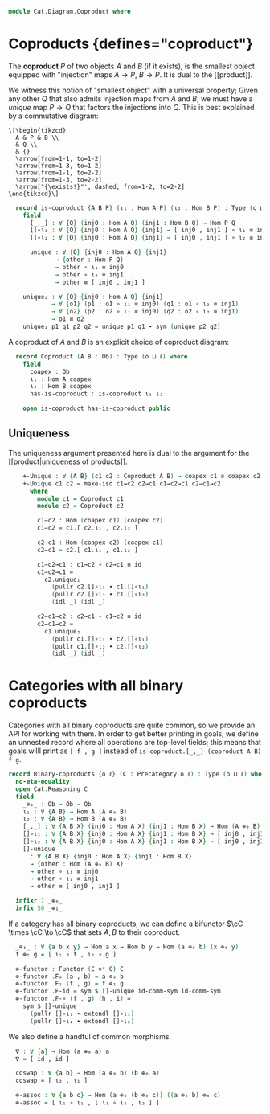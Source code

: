 <!--
```agda
open import Cat.Instances.Product
open import Cat.Prelude

import Cat.Reasoning
```
-->

```agda
module Cat.Diagram.Coproduct where
```

<!--
```agda
module _ {o ℓ} (C : Precategory o ℓ) where
  open Cat.Reasoning C
```
-->



# Coproducts {defines="coproduct"}

The **coproduct** $P$ of two objects $A$ and $B$ (if it exists), is the
smallest object equipped with "injection" maps $A \to P$, $B \to P$.  It
is dual to the [[product]].

We witness this notion of "smallest object" with a universal property;
Given any other $Q$ that also admits injection maps from $A$ and $B$,
we must have a *unique* map $P \to Q$ that factors the injections into
$Q$. This is best explained by a commutative diagram:

~~~{.quiver}
\[\begin{tikzcd}
  A & P & B \\
  & Q \\
  & {}
  \arrow[from=1-1, to=1-2]
  \arrow[from=1-3, to=1-2]
  \arrow[from=1-1, to=2-2]
  \arrow[from=1-3, to=2-2]
  \arrow["{\exists!}"', dashed, from=1-2, to=2-2]
\end{tikzcd}\]
~~~

```agda
  record is-coproduct {A B P} (ι₁ : Hom A P) (ι₂ : Hom B P) : Type (o ⊔ ℓ) where
    field
      [_,_] : ∀ {Q} (inj0 : Hom A Q) (inj1 : Hom B Q) → Hom P Q
      []∘ι₁ : ∀ {Q} {inj0 : Hom A Q} {inj1} → [ inj0 , inj1 ] ∘ ι₁ ≡ inj0
      []∘ι₂ : ∀ {Q} {inj0 : Hom A Q} {inj1} → [ inj0 , inj1 ] ∘ ι₂ ≡ inj1

      unique : ∀ {Q} {inj0 : Hom A Q} {inj1}
             → {other : Hom P Q}
             → other ∘ ι₁ ≡ inj0
             → other ∘ ι₂ ≡ inj1
             → other ≡ [ inj0 , inj1 ]

    unique₂ : ∀ {Q} {inj0 : Hom A Q} {inj1}
            → ∀ {o1} (p1 : o1 ∘ ι₁ ≡ inj0) (q1 : o1 ∘ ι₂ ≡ inj1)
            → ∀ {o2} (p2 : o2 ∘ ι₁ ≡ inj0) (q2 : o2 ∘ ι₂ ≡ inj1)
            → o1 ≡ o2
    unique₂ p1 q1 p2 q2 = unique p1 q1 ∙ sym (unique p2 q2)
```

A coproduct of $A$ and $B$ is an explicit choice of coproduct diagram:

```agda
  record Coproduct (A B : Ob) : Type (o ⊔ ℓ) where
    field
      coapex : Ob
      ι₁ : Hom A coapex
      ι₂ : Hom B coapex
      has-is-coproduct : is-coproduct ι₁ ι₂

    open is-coproduct has-is-coproduct public
```

## Uniqueness

The uniqueness argument presented here is dual to the argument
for the [[product|uniqueness of products]].

<!--
```agda
  module _ where
    open Coproduct
```
-->

```agda
    +-Unique : ∀ {A B} (c1 c2 : Coproduct A B) → coapex c1 ≅ coapex c2
    +-Unique c1 c2 = make-iso c1→c2 c2→c1 c1→c2→c1 c2→c1→c2
      where
        module c1 = Coproduct c1
        module c2 = Coproduct c2

        c1→c2 : Hom (coapex c1) (coapex c2)
        c1→c2 = c1.[ c2.ι₁ , c2.ι₂ ]

        c2→c1 : Hom (coapex c2) (coapex c1)
        c2→c1 = c2.[ c1.ι₁ , c1.ι₂ ]
```

```agda
        c1→c2→c1 : c1→c2 ∘ c2→c1 ≡ id
        c1→c2→c1 =
          c2.unique₂
            (pullr c2.[]∘ι₁ ∙ c1.[]∘ι₁)
            (pullr c2.[]∘ι₂ ∙ c1.[]∘ι₂)
            (idl _) (idl _)

        c2→c1→c2 : c2→c1 ∘ c1→c2 ≡ id
        c2→c1→c2 =
          c1.unique₂
            (pullr c1.[]∘ι₁ ∙ c2.[]∘ι₁)
            (pullr c1.[]∘ι₂ ∙ c2.[]∘ι₂)
            (idl _) (idl _)
```

# Categories with all binary coproducts

Categories with all binary coproducts are quite common, so we provide
an API for working with them. In order to get better printing in goals,
we define an unnested record where all operations are top-level fields;
this means that goals willl print as `[ f , g ]` instead of
`is-coproduct.[_,_] (coproduct A B) f g`.

```agda
record Binary-coproducts {o ℓ} (C : Precategory o ℓ) : Type (o ⊔ ℓ) where
  no-eta-equality
  open Cat.Reasoning C
  field
    _⊕₀_ : Ob → Ob → Ob
    ι₁ : ∀ {A B} → Hom A (A ⊕₀ B)
    ι₂ : ∀ {A B} → Hom B (A ⊕₀ B)
    [_,_] : ∀ {A B X} (inj0 : Hom A X) (inj1 : Hom B X) → Hom (A ⊕₀ B) X
    []∘ι₁ : ∀ {A B X} {inj0 : Hom A X} {inj1 : Hom B X} → [ inj0 , inj1 ] ∘ ι₁ ≡ inj0
    []∘ι₂ : ∀ {A B X} {inj0 : Hom A X} {inj1 : Hom B X} → [ inj0 , inj1 ] ∘ ι₂ ≡ inj1
    []-unique
      : ∀ {A B X} {inj0 : Hom A X} {inj1 : Hom B X}
      → {other : Hom (A ⊕₀ B) X}
      → other ∘ ι₁ ≡ inj0
      → other ∘ ι₂ ≡ inj1
      → other ≡ [ inj0 , inj1 ]

  infixr 7 _⊕₀_
  infix 50 _⊕₁_
```

<!--
```agda
  open Functor

  coproduct : ∀ A B → Coproduct C A B
  coproduct A B .Coproduct.coapex = A ⊕₀ B
  coproduct A B .Coproduct.ι₁ = ι₁
  coproduct A B .Coproduct.ι₂ = ι₂
  coproduct A B .Coproduct.has-is-coproduct .is-coproduct.[_,_] = [_,_]
  coproduct A B .Coproduct.has-is-coproduct .is-coproduct.[]∘ι₁ = []∘ι₁
  coproduct A B .Coproduct.has-is-coproduct .is-coproduct.[]∘ι₂ = []∘ι₂
  coproduct A B .Coproduct.has-is-coproduct .is-coproduct.unique = []-unique

  private module coproduct {A} {B} = Coproduct (coproduct A B)
  open coproduct
    using (has-is-coproduct)
    renaming (unique₂ to []-unique₂)
    public
```
-->

If a category has all binary coproducts, we can define a bifunctor
$\cC \times \cC \to \cC$ that sets $A, B$ to their coproduct.

```agda
  _⊕₁_ : ∀ {a b x y} → Hom a x → Hom b y → Hom (a ⊕₀ b) (x ⊕₀ y)
  f ⊕₁ g = [ ι₁ ∘ f , ι₂ ∘ g ]

  ⊕-functor : Functor (C ×ᶜ C) C
  ⊕-functor .F₀ (a , b) = a ⊕₀ b
  ⊕-functor .F₁ (f , g) = f ⊕₁ g
  ⊕-functor .F-id = sym $ []-unique id-comm-sym id-comm-sym
  ⊕-functor .F-∘ (f , g) (h , i) =
    sym $ []-unique
      (pullr []∘ι₁ ∙ extendl []∘ι₁)
      (pullr []∘ι₂ ∙ extendl []∘ι₂)
```

We also define a handful of common morphisms.

```agda
  ∇ : ∀ {a} → Hom (a ⊕₀ a) a
  ∇ = [ id , id ]

  coswap : ∀ {a b} → Hom (a ⊕₀ b) (b ⊕₀ a)
  coswap = [ ι₂ , ι₁ ]

  ⊕-assoc : ∀ {a b c} → Hom (a ⊕₀ (b ⊕₀ c)) ((a ⊕₀ b) ⊕₀ c)
  ⊕-assoc = [ ι₁ ∘ ι₁ , [ ι₁ ∘ ι₂ , ι₂ ] ]
```

<!--
```agda
  ∇-natural : is-natural-transformation (⊕-functor F∘ Cat⟨ Id , Id ⟩) Id λ _ → ∇
  ∇-natural x y f = []-unique₂
    (pullr []∘ι₁ ∙ cancell []∘ι₁) (pullr []∘ι₂ ∙ cancell []∘ι₂)
    (cancelr []∘ι₁) (cancelr []∘ι₂)

  ∇-coswap : ∀ {a} → ∇ ∘ coswap ≡ ∇ {a}
  ∇-coswap = []-unique (pullr []∘ι₁ ∙ []∘ι₂) (pullr []∘ι₂ ∙ []∘ι₁)

  ∇-assoc : ∀ {a} → ∇ {a} ∘ (∇ {a} ⊕₁ id) ∘ ⊕-assoc ≡ ∇ ∘ (id ⊕₁ ∇)
  ∇-assoc = []-unique₂
    (pullr (pullr []∘ι₁) ∙ (refl⟩∘⟨ pulll []∘ι₁) ∙ pulll (pulll []∘ι₁) ∙ pullr []∘ι₁)
    (pullr (pullr []∘ι₂) ∙ []-unique
      (pullr (pullr []∘ι₁) ∙ extend-inner []∘ι₁ ∙ cancell []∘ι₁ ∙ []∘ι₂)
      (pullr (pullr []∘ι₂) ∙ (refl⟩∘⟨ []∘ι₂) ∙ cancell []∘ι₂))
    (pullr []∘ι₁ ∙ pulll []∘ι₁)
    (pullr []∘ι₂ ∙ cancell []∘ι₂)
```
-->

<!--
```agda
module _ {o ℓ} {C : Precategory o ℓ} where
  open Precategory C

  all-coproducts→binary-coproducts
    : (∀ A B → Coproduct C A B)
    → Binary-coproducts C
  all-coproducts→binary-coproducts coproducts = binary-coproducts where
    module coproduct {A} {B} = Coproduct (coproducts A B)
    open Binary-coproducts hiding (coproduct)

    binary-coproducts : Binary-coproducts C
    binary-coproducts ._⊕₀_ A B = coproduct.coapex {A} {B}
    binary-coproducts .ι₁ = coproduct.ι₁
    binary-coproducts .ι₂ = coproduct.ι₂
    binary-coproducts .[_,_] = coproduct.[_,_]
    binary-coproducts .[]∘ι₁ = coproduct.[]∘ι₁
    binary-coproducts .[]∘ι₂ = coproduct.[]∘ι₂
    binary-coproducts .[]-unique = coproduct.unique

  has-coproducts→binary-coproducts
    : {_⊕₀_ : Ob → Ob → Ob}
    → {ι₁ : ∀ {A B} → Hom A (A ⊕₀ B)} {ι₂ : ∀ {A B} → Hom B (A ⊕₀ B)}
    → (∀ A B → is-coproduct C (ι₁ {A} {B}) (ι₂ {A}))
    → Binary-coproducts C
  has-coproducts→binary-coproducts {_⊕₀_ = _⊕₀_} {ι₁} {ι₂} is-coproducts = binary-coproducts where
    module coproduct {A} {B} = is-coproduct (is-coproducts A B)

    binary-coproducts : Binary-coproducts C
    binary-coproducts .Binary-coproducts._⊕₀_ = _⊕₀_
    binary-coproducts .Binary-coproducts.ι₁ = ι₁
    binary-coproducts .Binary-coproducts.ι₂ = ι₂
    binary-coproducts .Binary-coproducts.[_,_] = coproduct.[_,_]
    binary-coproducts .Binary-coproducts.[]∘ι₁ = coproduct.[]∘ι₁
    binary-coproducts .Binary-coproducts.[]∘ι₂ = coproduct.[]∘ι₂
    binary-coproducts .Binary-coproducts.[]-unique = coproduct.unique

```
-->
